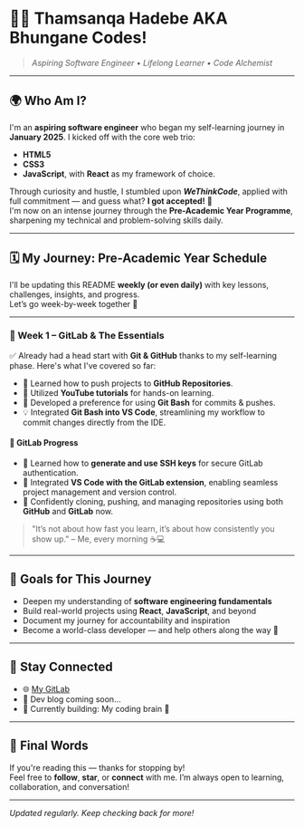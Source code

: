 # 👨‍💻 Thamsanqa Hadebe AKA Bhungane Codes!

> _Aspiring Software Engineer • Lifelong Learner • Code Alchemist_

---

## 🌍 Who Am I?

I'm an **aspiring software engineer** who began my self-learning journey in **January 2025**. I kicked off with the core web trio:  
- **HTML5**  
- **CSS3**  
- **JavaScript**, with **React** as my framework of choice.

Through curiosity and hustle, I stumbled upon **_WeThinkCode_**, applied with full commitment — and guess what? **I got accepted!** 🎉  
I'm now on an intense journey through the **Pre-Academic Year Programme**, sharpening my technical and problem-solving skills daily.

---

## 🗓️ My Journey: Pre-Academic Year Schedule

I'll be updating this README **weekly (or even daily)** with key lessons, challenges, insights, and progress.  
Let’s go week-by-week together 🚀

---

### 📅 Week 1 – GitLab & The Essentials

✅ Already had a head start with **Git & GitHub** thanks to my self-learning phase. Here's what I've covered so far:

- 📌 Learned how to push projects to **GitHub Repositories**.
- 🎥 Utilized **YouTube tutorials** for hands-on learning.
- 🧠 Developed a preference for using **Git Bash** for commits & pushes.
- 💡 Integrated **Git Bash into VS Code**, streamlining my workflow to commit changes directly from the IDE.

#### 🦊 GitLab Progress

- 🔐 Learned how to **generate and use SSH keys** for secure GitLab authentication.
- 🔗 Integrated **VS Code with the GitLab extension**, enabling seamless project management and version control.
- 🚀 Confidently cloning, pushing, and managing repositories using both **GitHub** and **GitLab** now.

> "It’s not about how fast you learn, it’s about how consistently you show up." – Me, every morning ☕💻

---

## 🚀 Goals for This Journey

- Deepen my understanding of **software engineering fundamentals**
- Build real-world projects using **React**, **JavaScript**, and beyond
- Document my journey for accountability and inspiration
- Become a world-class developer — and help others along the way 🙌

---

## 📌 Stay Connected

- 🌐 [My GitLab](https://gitlab.com/BhunganeCodes)  
- 📝 Dev blog coming soon...  
- 🧠 Currently building: My coding brain 🧱

---

## 💬 Final Words

If you're reading this — thanks for stopping by!  
Feel free to **follow**, **star**, or **connect** with me. I’m always open to learning, collaboration, and conversation!

---

_Updated regularly. Keep checking back for more!_

